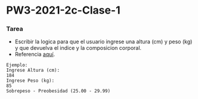 # PW3-2021-2c-Clase-1

### Tarea
- Escribir la logica para que el usuario ingrese una altura (cm) y peso (kg) y que devuelva el indice y la composicion  corporal.
- Referencia [aquí](https://es.wikipedia.org/wiki/%C3%8Dndice_de_masa_corporal).

~~~
Ejemplo:
Ingrese Altura (cm):
184
Ingrese Peso (kg):
85
Sobrepeso - Preobesidad (25.00 - 29.99)
~~~

